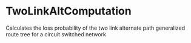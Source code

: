 TwoLinkAltComputation
=====================

Calculates the loss probability of the two link alternate path generalized route tree for a circuit switched network 
